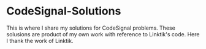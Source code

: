 # CodeSignal-Solutions
This is where I share my solutions for CodeSignal problems. These solusions are product of my own work with reference to Linktik's code.
Here I thank the work of Linktik.
